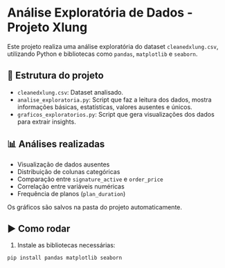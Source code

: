 # Análise Exploratória de Dados - Projeto Xlung

Este projeto realiza uma análise exploratória do dataset `cleanedxlung.csv`, utilizando Python e bibliotecas como `pandas`, `matplotlib` e `seaborn`.

## 📁 Estrutura do projeto

- `cleanedxlung.csv`: Dataset analisado.
- `analise_exploratoria.py`: Script que faz a leitura dos dados, mostra informações básicas, estatísticas, valores ausentes e únicos.
- `graficos_exploratorios.py`: Script que gera visualizações dos dados para extrair insights.

## 📊 Análises realizadas

- Visualização de dados ausentes
- Distribuição de colunas categóricas
- Comparação entre `signature_active` e `order_price`
- Correlação entre variáveis numéricas
- Frequência de planos (`plan_duration`)

Os gráficos são salvos na pasta do projeto automaticamente.

## ▶️ Como rodar

1. Instale as bibliotecas necessárias:

```bash
pip install pandas matplotlib seaborn
